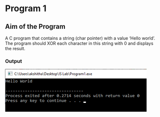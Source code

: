 # Program 1

## Aim of the Program

A C program that contains a string (char pointer) with a value ‘Hello world’. The
program should XOR each character in this string with 0 and displays the result.


### Output

![output](Output_Program1.png)

